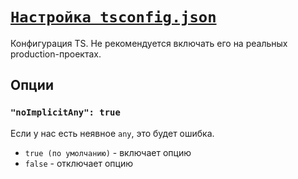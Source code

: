 # [`Настройка tsconfig.json`](../index.md/#общее)

Конфигурация TS. Не рекомендуется включать его на реальных production-проектах.

## Опции

### `"noImplicitAny": true`

Если у нас есть неявное `any`, это будет ошибка.

- `true (по умолчанию)` - включает опцию
- `false` - отключает опцию
